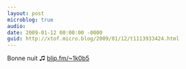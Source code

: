 ```yaml
---
layout: post
microblog: true
audio: 
date: 2009-01-12 00:00:00 -0000
guid: http://xtof.micro.blog/2009/01/12/t1113933424.html
---
```

Bonne nuit ♫ [blip.fm/~1k0b5](http://blip.fm/~1k0b5)
